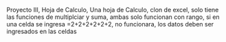 Proyecto III, Hoja de Calculo, 
Una hoja de Calculo, clon de excel, solo tiene las funciones de multiplciar y suma, ambas solo funcionan con rango, si en una celda se ingresa =2+2+2+2+2+2, 
no funcionara, los datos deben ser ingresados en las celdas